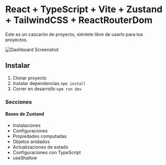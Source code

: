 # React + TypeScript + Vite + Zustand + TailwindCSS + ReactRouterDom

Este es un cascarón de proyecto, siéntete libre de usarlo para tus proyectos.

<img src="https://github.com/Klerith/zustand-mini-curso/blob/main/public/screenshot.png?raw=true" alt="Dashboard Screenshot">

## Instalar

1. Clonar proyecto
2. Instalar dependencias `npm install`
3. Correr en desarrollo `npm run dev`

### Secciones

#### Bases de Zustand

- Instalaciones
- Configuraciones
- Propiedades computadas
- Objetos anidados
- Actualizaciones de estado
- Configuraciones con TypeScript
- useShallow

